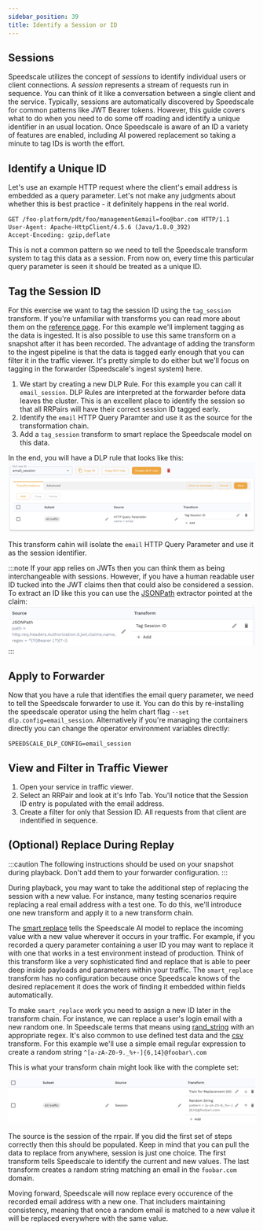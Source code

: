 ```yaml
---
sidebar_position: 39
title: Identify a Session or ID
---
```


## Sessions

Speedscale utilizes the concept of *sessions* to identify individual users or client connections. A *session* represents a stream of requests run in sequence. You can think of it like a conversation between a single client and the service. Typically, sessions are automatically discovered by Speedscale for common patterns like JWT Bearer tokens. However, this guide covers what to do when you need to do some off roading and identify a unique identifier in an usual location. Once Speedscale is aware of an ID a variety of features are enabled, including AI powered replacement so taking a minute to tag IDs is worth the effort.

## Identify a Unique ID

Let's use an example HTTP request where the client's email address is embedded as a query parameter. Let's not make any judgments about whether this is best practice - it definitely happens in the real world.

```
GET /foo-platform/pdt/foo/management&email=foo@bar.com HTTP/1.1
User-Agent: Apache-HttpClient/4.5.6 (Java/1.8.0_392)
Accept-Encoding: gzip,deflate
```

This is not a common pattern so we need to tell the Speedscale transform system to tag this data as a session. From now on, every time this particular query parameter is seen it should be treated as a unique ID.

## Tag the Session ID

For this exercise we want to tag the session ID using the `tag_session` transform. If you're unfamiliar with transforms you can read more about them on the [reference page](../concepts/transforms.md). For this example we'll implement tagging as the data is ingested. It is also possible to use this same transform on a snapshot after it has been recorded. The advantage of adding the transform to the ingest pipeline is that the data is tagged early enough that you can filter it in the traffic viewer. It's pretty simple to do either but we'll focus on tagging in the forwarder (Speedscale's ingest system) here.

1. We start by creating a new DLP Rule. For this example you can call it `email_session`. DLP Rules are interpreted at the forwarder before data leaves the cluster. This is an excellent place to identify the session so that all RRPairs will have their correct session ID tagged early.
2. Identify the `email` HTTP Query Paramter and use it as the source for the transformation chain.
3. Add a `tag_session` transform to smart replace the Speedscale model on this data.

In the end, you will have a DLP rule that looks like this:
![dlp rule](./identify-session/dlp_rule_complete.png)

This transform cahin will isolate the `email` HTTP Query Parameter and use it as the session identifier.

:::note
If your app relies on JWTs then you can think them as being interchangeable with sessions. However, if you have a human readable user ID tucked into the JWT claims then that could also be considered a session. To extract an ID like this you can use the [JSONPath](../transform/extractors/json_path.md) extractor pointed at the claim:
![jwt claim](./identify-session/jwt-claim.png)
:::

## Apply to Forwarder

Now that you have a rule that identifies the email query parameter, we need to tell the Speedscale forwarder to use it. You can do this by re-installing the speedscale operator using the helm chart flag `--set dlp.config=email_session`. Alternatively if you're managing the containers directly you can change the operator environment variables directly:

```
SPEEDSCALE_DLP_CONFIG=email_session
```

## View and Filter in Traffic Viewer

1. Open your service in traffic viewer.
2. Select an RRPair and look at it's Info Tab. You'll notice that the Session ID entry is populated with the email address.
3. Create a filter for only that Session ID. All requests from that client are indentified in sequence.

## (Optional) Replace During Replay

:::caution
The following instructions should be used on your snapshot during playback. Don't add them to your forwarder configuration.
:::

During playback, you may want to take the additional step of replacing the session with a new value. For instance, many testing scenarios require replacing a real email address with a test one. To do this, we'll introduce one new transform and apply it to a new transform chain.

The [smart replace](../reference/transform-traffic/transforms/smart_replace.md) tells the Speedscale AI model to replace the incoming value with a new value wherever it occurs in your traffic. For example, if you recorded a query parameter containing a user ID you may want to replace it with one that works in a test environment instead of production. Think of this transform like a very sophisticated find and replace that is able to peer deep inside payloads and parameters within your traffic. The `smart_replace` transform has no configuration because once Speedscale knows of the desired replacement it does the work of finding it embedded within fields automatically.

To make `smart_replace` work you need to assign a new ID later in the transform chain. For instance, we can replace a user's login email with a new random one. In Speedscale terms that means using [rand_string](../reference/transform-traffic/transforms/rand_string.md) with an appropriate regex. It's also common to use defined test data and the [csv](../transform/transforms/csv.md) transform. For this example we'll use a simple email regular expression to create a random string `^[a-zA-Z0-9._%+-]{6,14}@foobar\.com`

This is what your transform chain might look like with the complete set:

![smart replace transform](./identify-session/transforms-w-train.png)

The source is the session of the rrpair. If you did the first set of steps correctly then this should be populated. Keep in mind that you can pull the data to replace from anywhere, session is just one choice. The first transform tells Speedscale to identify the current and new values. The last transform creates a random string matching an email in the `foobar.com` domain.

Moving forward, Speedscale will now replace every occurence of the recorded email address with a new one. That includers maintaining consistency, meaning that once a random email is matched to a new value it will be replaced everywhere with the same value.
